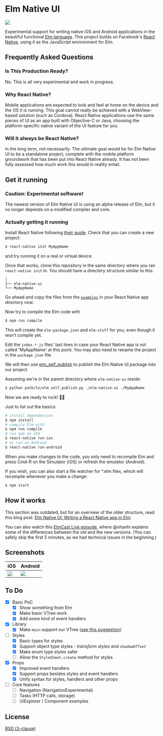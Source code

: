 # Elm Native UI

![](img/elm-native-160.png)

Experimental support for writing native iOS and Android applications in the beautiful functional [Elm language](http://elm-lang.org/).
This project builds on Facebook's [React Native](https://facebook.github.io/react-native/), using it as the JavaScript environment for Elm.

## Frequently Asked Questions

### Is This Production Ready?

No. This is all very experimental and work in progress. 

### Why React Native?

Mobile applications are expected to look and feel at home on the device and the OS it is running. This goal cannot really be achieved with a WebView-based solution (such as Cordova). React Native applications use the same pieces of UI as an app built with Objective-C or Java, choosing the platform-specific native variant of the UI feature for you.

### Will it always be React Native?

In the long term, not necessarily. The ultimate goal would be for Elm Native UI to be a standalone project, complete with the mobile platform groundwork that has been put into React Native already. It has not been fully assessed how much work this would in reality entail.


## Get it running


### Caution: Experimental software!

The newest version of Elm Native UI is using an alpha release of Elm, but it no longer depends on a modified compiler and core.

### Actually getting it running

Install React Native following [their guide](https://facebook.github.io/react-native/docs/getting-started.html#content). Check that you can create a new project:

```bash
$ react-native init MyAppName
```

and try running it on a real or virtual device.

Once that works, clone this repository in the same directory where you ran `react-native init` in. You should have a directory structure similar to this:

```
│
├── elm-native-ui
└── MyAppName
```

Go ahead and copy the files from the [`examples`](examples) in your React Native app directory now.

Now try to compile the Elm code with

```bash
$ npm run compile
```

This will create the `elm-package.json` and `elm-stuff` for you, even though it won't compile yet.

Edit the `index.*.js` files' last lines in case your React Native app is not called 'MyAppName' at this point. You may also need to rename the project in the `package.json` file.

We will then use [elm_self_publish](https://github.com/NoRedInk/elm-ops-tooling#elm_self_publish) to publish the Elm Native UI package into our project.

Assuming we're in the parent directory where `elm-native-ui` reside:

```bash
$ python path/to/elm_self_publish.py ./elm-native-ui ./MyAppName
```

Now we are ready to rock! 🤘🎸

Just to list out the basics:

```bash
# install dependencies
$ npm install
# compile Elm with
$ npm run compile
# run app on iOS
$ react-native run-ios
# or run on Android
$ react-native run-android
```

When you make changes to the code, you only need to recompile Elm and press Cmd-R on the Simulator (iOS) or refresh the emulator (Android).

If you wish, you can also start a file watcher for \*.elm files, which will recompile whenever you make a change:

```bash
$ npm start
```


## How it works

This section was outdated, but for an overview of the older structure, read this blog post: [Elm Native UI: Writing a React Native app in Elm](http://ohanhi.github.io/elm-native-ui.html)

You can also watch this [ElmCast Live episode](https://www.livecoding.tv/elmcast/videos/JjbOK-elmcast-live-2), where @ohanhi explains some of the differences between the old and the new versions. (You can safely skip the first 5 minutes, as we had technical issues in the beginning.)


## Screenshots

iOS | Android
----|--------
![](img/screenshot-ios.png) | ![](img/screenshot-android.png)

## To Do

- [x] Basic PoC
  - [x] Show something from Elm
  - [x] Make basic VTree work
  - [x] Add some kind of event handlers
- [x] Library
  - [x] Make `main` support our VTree ([see this suggestion](https://github.com/ohanhi/elm-native/commit/0a35edeb0c21985394b6f3b296140da431aa936c#commitcomment-14303291))
- [ ] Styles
  - [x] Basic types for styles
  - [x] Support object type styles - _transform styles and `shadowOffset`_
  - [x] Make enum type styles safer
  - [ ] Allow the `StyleSheet.create` method for styles
- [x] Props
  - [x] Improved event handlers
  - [x] Support props besides styles and event handlers
  - [x] Unify syntax for styles, handlers and other props
- [ ] Core features
  - [ ] Navigation (NavigationExperimental)
  - [ ] Tasks (HTTP calls, storage)
  - [ ] UIExplorer / Component examples

## License

[BSD (3-clause)](LICENSE)

